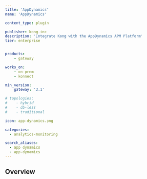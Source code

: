 ```yaml
---
title: 'AppDynamics'
name: 'AppDynamics'

content_type: plugin

publisher: kong-inc
description: 'Integrate Kong with the AppDynamics APM Platform'
tier: enterprise


products:
    - gateway

works_on:
    - on-prem
    - konnect

min_version:
    gateway: '3.1'

# topologies:
#    - hybrid
#    - db-less
#    - traditional

icon: app-dynamics.png

categories:
  - analytics-monitoring

search_aliases:
  - app dynamics
  - app-dynamics
---
```


## Overview
